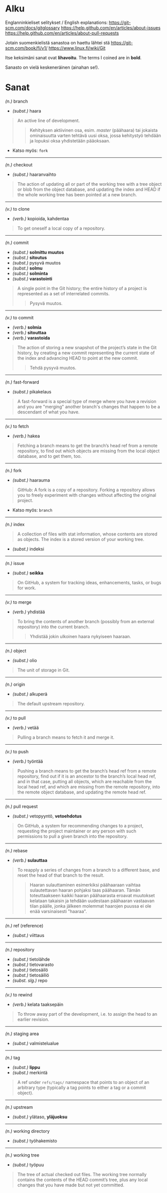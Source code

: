 # Alku
Englanninkieliset selitykset / English explanations:
https://git-scm.com/docs/gitglossary
https://help.github.com/en/articles/about-issues
https://help.github.com/en/articles/about-pull-requests

Jotain suomenkielistä sanastoa on haettu lähtei stä
https://git-scm.com/book/fi/v1/
https://www.linux.fi/wiki/Git

Itse keksimäni sanat ovat **lihavoitu**.
The terms I coined are in **bold**.

Sanasto on vielä keskeneräinen (ainahan se!).

# Sanat

_(n.)_ branch
* _(subst.)_ haara
> An active line of development.
>> Kehityksen aktiivinen osa, esim. _master_ (päähaara) tai jokaista 
>> ominaisuutta varten tehtävä uusi oksa, jossa kehitystyö tehdään ja lopuksi
>> oksa yhdistetään pääoksaan.
- Katso myös: `fork`

---

_(n.)_ checkout
* _(subst.)_ haaranvaihto
> The action of updating all or part of the working tree with a tree
> object or blob from the object database, and updating the index
> and HEAD if the whole working tree has been pointed at a new branch.

---

_(v.)_ to clone
* _(verb.)_ kopioida, kahdentaa
> To get oneself a local copy of a repository.

---

_(n.)_ commit
* _(subst.)_ **solmittu muutos**
* _(subst.)_ **sitoutus**
* _(subst.)_ pysyvä muutos
* _(subst.)_ **solmu**
* _(subst.)_ **solminta**
* _(subst.)_ **varastointi**
> A single point in the Git history; the entire history of a project is
> represented as a set of interrelated commits.
>> Pysyvä muutos.

---

_(v.)_ to commit
* _(verb.)_ **solmia**
* _(verb.)_ **sitouttaa**
* _(verb.)_ **varastoida**
> The action of storing a new snapshot of the project’s state in the Git
> history, by creating a new commit representing the current state of the
> index and advancing HEAD to point at the new commit.
>> Tehdä pysyvä muutos.

----

_(n.)_ fast-forward
* _(subst.)_ pikakelaus
> A fast-forward is a special type of merge where you have a revision
> and you are "merging" another branch's changes that happen to be a
> descendant of what you have.

---

_(v.)_ to fetch
* _(verb.)_ hakea
> Fetching a branch means to get the branch’s head ref from a remote
> repository, to find out which objects are missing from the local
> object database, and to get them, too.

---

_(n.)_ fork
* _(subst.)_ haarauma
> GitHub: A fork is a copy of a repository. Forking a repository allows you
> to freely experiment with changes without affecting the original project.
- Katso myös: `branch`

---

_(n.)_ index
> A collection of files with stat information, whose contents are stored 
> as objects. The index is a stored version of your working tree.
* _(subst.)_ indeksi

---

_(n.)_ issue
* _(subst.)_ **seikka**
> On GitHub, a system for tracking ideas, enhancements, tasks,
> or bugs for work.

---

_(v.)_ to merge
* _(verb.)_ yhdistää
> To bring the contents of another branch (possibly from an external
> repository) into the current branch. 
>> Yhdistää jokin ulkoinen haara nykyiseen haaraan.

---

_(n.)_ object
* _(subst.)_ olio
> The unit of storage in Git.

---

_(n.)_ origin
* _(subst.)_ alkuperä
> The default upstream repository.

---

_(v.)_ to pull
* _(verb.)_ vetää
> Pulling a branch means to fetch it and merge it.

---

_(v.)_ to push
* _(verb.)_ työntää
> Pushing a branch means to get the branch’s head ref from a remote repository,
> find out if it is an ancestor to the branch’s local head ref, and in that
> case, putting all objects, which are reachable from the local head ref,
> and which are missing from the remote repository, into the remote object
> database, and updating the remote head ref. 

---

_(n.)_ pull request
* _(subst.)_ vetopyyntö, **vetoehdotus**
> On GitHub, a system for recommending changes to a project,
> requesting the project maintainer or any person with such
> permissions to pull a given branch into the repository.

---

_(n.)_ rebase
* _(verb.)_ **sulauttaa**
> To reapply a series of changes from a branch to a different base,
> and reset the head of that branch to the result.
>> Haaran sulauttaminen esimerkiksi päähaaraan vaihtaa sulautettavan
>> haaran pohjaksi taas päähaaran. Tämän toteuttaakseen kaikki
>> haaran päähaarasta eroavat muutokset kelataan takaisin ja tehdään
>> uudestaan päähaaran vastaavan tilan päälle, jonka jälkeen molemmat
>> haarojen puussa ei ole enää varsinaisesti "haaraa".

---

_(n.)_ ref (reference)
* _(subst.)_ viittaus

---

_(n.)_ repository
* _(subst.)_ tietolähde
* _(subst.)_ tietovarasto
* _(subst.)_ tietosäilö
* _(subst.)_ tietosäiliö
* _(subst. slg.)_ repo

---

_(v.)_ to rewind
* _(verb.)_ kelata taaksepäin
> To throw away part of the development, i.e. to assign the head
> to an earlier revision.

---

_(n.)_ staging area
* _(subst.)_ valmistelualue

---

_(n.)_ tag
* _(subst.)_ **lippu**
* _(subst.)_ merkintä
> A ref under `refs/tags/` namespace that points to an object of an
> arbitrary type (typically a tag points to either a tag or a commit object).

---

_(n.)_ upstream
* _(subst.)_ ylätaso, **yläjuoksu**

---

_(n.)_ working directory
* _(subst.)_ työhakemisto

---

_(n.)_ working tree
* _(subst.)_ työpuu
> The tree of actual checked out files. The working tree normally
> contains the contents of the HEAD commit’s tree, plus any local
> changes that you have made but not yet committed.

